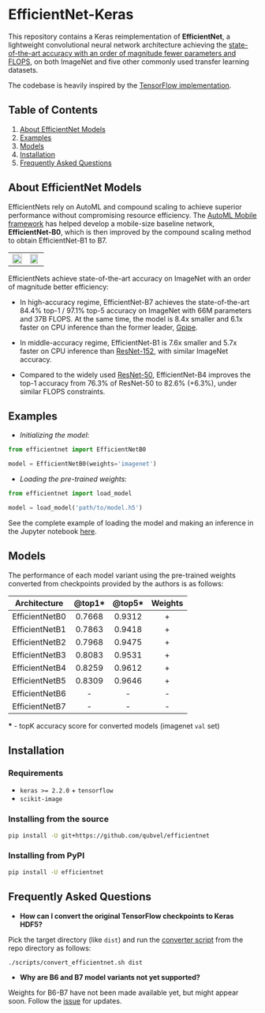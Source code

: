 # EfficientNet-Keras

This repository contains a Keras reimplementation of **EfficientNet**, a lightweight convolutional neural network architecture achieving the [state-of-the-art accuracy with an order of magnitude fewer parameters and FLOPS](https://arxiv.org/abs/1905.11946), on both ImageNet and
five other commonly used transfer learning datasets.

The codebase is heavily inspired by the [TensorFlow implementation](https://github.com/tensorflow/tpu/tree/master/models/official/efficientnet).

## Table of Contents

 1. [About EfficientNet Models](#about-efficientnet-models)
 2. [Examples](#examples)
 3. [Models](#models)
 4. [Installation](#installation)
 5. [Frequently Asked Questions](#frequently-asked-questions)


## About EfficientNet Models

EfficientNets rely on AutoML and compound scaling to achieve superior performance without compromising resource efficiency. The [AutoML Mobile framework](https://ai.googleblog.com/2018/08/mnasnet-towards-automating-design-of.html) has helped develop a mobile-size baseline network, **EfficientNet-B0**, which is then improved by the compound scaling method  to obtain EfficientNet-B1 to B7.

<table border="0">
<tr>
    <td>
    <img src="https://raw.githubusercontent.com/tensorflow/tpu/master/models/official/efficientnet/g3doc/params.png" width="100%" />
    </td>
    <td>
    <img src="https://raw.githubusercontent.com/tensorflow/tpu/master/models/official/efficientnet/g3doc/flops.png", width="90%" />
    </td>
</tr>
</table>

EfficientNets achieve state-of-the-art accuracy on ImageNet with an order of magnitude better efficiency:

* In high-accuracy regime, EfficientNet-B7 achieves the state-of-the-art 84.4% top-1 / 97.1% top-5 accuracy on ImageNet with 66M parameters and 37B FLOPS. At the same time, the model is 8.4x smaller and 6.1x faster on CPU inference than the former leader, [Gpipe](https://arxiv.org/abs/1811.06965).

* In middle-accuracy regime, EfficientNet-B1 is 7.6x smaller and 5.7x faster on CPU inference than [ResNet-152](https://arxiv.org/abs/1512.03385), with similar ImageNet accuracy.

* Compared to the widely used [ResNet-50](https://arxiv.org/abs/1512.03385), EfficientNet-B4 improves the top-1 accuracy from 76.3% of ResNet-50 to 82.6% (+6.3%), under similar FLOPS constraints.

## Examples

* *Initializing the model*:

```python
from efficientnet import EfficientNetB0

model = EfficientNetB0(weights='imagenet')

```

* *Loading the pre-trained weights*:

```python
from efficientnet import load_model

model = load_model('path/to/model.h5')
```

See the complete example of loading the model and making an inference in the Jupyter notebook [here](https://github.com/qubvel/efficientnet/blob/master/examples/inference_example.ipynb).

## Models

The performance of each model variant using the pre-trained weights converted from checkpoints provided by the authors is as follows:

| Architecture   | @top1* | @top5* | Weights |
| -------------- | :----: | :----: | :-----: |
| EfficientNetB0 | 0.7668 | 0.9312 |    +    |
| EfficientNetB1 | 0.7863 | 0.9418 |    +    |
| EfficientNetB2 | 0.7968 | 0.9475 |    +    |
| EfficientNetB3 | 0.8083 | 0.9531 |    +    |
| EfficientNetB4 | 0.8259 | 0.9612 |    +    |
| EfficientNetB5 | 0.8309 | 0.9646 |    +    |
| EfficientNetB6 |   -    |   -    |    -    |
| EfficientNetB7 |   -    |   -    |    -    |

**\*** - topK accuracy score for converted models (imagenet `val` set)


## Installation

### Requirements

* `keras >= 2.2.0` + `tensorflow`
* `scikit-image`

### Installing from the source

```bash
pip install -U git+https://github.com/qubvel/efficientnet
```

### Installing from PyPI

```bash
pip install -U efficientnet
```

## Frequently Asked Questions

* **How can I convert the original TensorFlow checkpoints to Keras HDF5?**

Pick the target directory (like `dist`) and run the [converter script](./scripts) from the repo directory as follows:

```bash
./scripts/convert_efficientnet.sh dist
```

* **Why are B6 and B7 model variants not yet supported?**

Weights for B6-B7 have not been made available yet, but might appear soon. Follow the [issue](https://github.com/tensorflow/tpu/issues/377) for updates.
